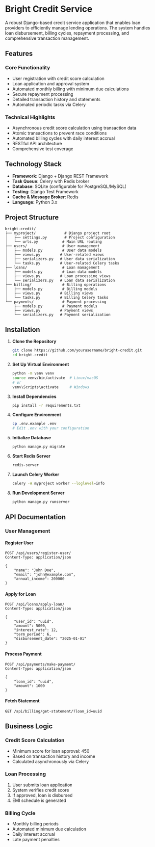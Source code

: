 # Bright Credit Service

A robust Django-based credit service application that enables loan providers to efficiently manage lending operations. The system handles loan disbursement, billing cycles, repayment processing, and comprehensive transaction management.

## Features

### Core Functionality
- User registration with credit score calculation
- Loan application and approval system
- Automated monthly billing with minimum due calculations
- Secure repayment processing
- Detailed transaction history and statements
- Automated periodic tasks via Celery

### Technical Highlights
- Asynchronous credit score calculation using transaction data
- Atomic transactions to prevent race conditions
- Automated billing cycles with daily interest accrual
- RESTful API architecture
- Comprehensive test coverage

## Technology Stack

- **Framework**: Django + Django REST Framework
- **Task Queue**: Celery with Redis broker
- **Database**: SQLite (configurable for PostgreSQL/MySQL)
- **Testing**: Django Test Framework
- **Cache & Message Broker**: Redis
- **Language**: Python 3.x

## Project Structure

```
bright-credit/
├── myproject/             # Django project root
│   ├── settings.py        # Project configuration
│   └── urls.py           # Main URL routing
├── users/                # User management
│   ├── models.py         # User data models
│   ├── views.py         # User-related views
│   ├── serializers.py   # User data serialization
│   └── tasks.py         # User-related Celery tasks
├── loans/                # Loan management
│   ├── models.py         # Loan data models
│   ├── views.py         # Loan processing views
│   └── serializers.py   # Loan data serialization
├── billing/              # Billing operations
│   ├── models.py         # Billing models
│   ├── views.py         # Billing views
│   └── tasks.py         # Billing Celery tasks
└── payments/             # Payment processing
    ├── models.py         # Payment models
    ├── views.py         # Payment views
    └── serializers.py   # Payment serialization
```

## Installation

1. **Clone the Repository**
   ```bash
   git clone https://github.com/yourusername/bright-credit.git
   cd bright-credit
   ```

2. **Set Up Virtual Environment**
   ```bash
   python -m venv venv
   source venv/bin/activate  # Linux/macOS
   # or
   venv\Scripts\activate     # Windows
   ```

3. **Install Dependencies**
   ```bash
   pip install -r requirements.txt
   ```

4. **Configure Environment**
   ```bash
   cp .env.example .env
   # Edit .env with your configuration
   ```

5. **Initialize Database**
   ```bash
   python manage.py migrate
   ```

6. **Start Redis Server**
   ```bash
   redis-server
   ```

7. **Launch Celery Worker**
   ```bash
   celery -A myproject worker --loglevel=info
   ```

8. **Run Development Server**
   ```bash
   python manage.py runserver
   ```

## API Documentation

### User Management

#### Register User
```http
POST /api/users/register-user/
Content-Type: application/json

{
    "name": "John Doe",
    "email": "john@example.com",
    "annual_income": 200000
}
```

#### Apply for Loan
```http
POST /api/loans/apply-loan/
Content-Type: application/json

{
    "user_id": "uuid",
    "amount": 5000,
    "interest_rate": 12,
    "term_period": 6,
    "disbursement_date": "2025-01-01"
}
```

#### Process Payment
```http
POST /api/payments/make-payment/
Content-Type: application/json

{
    "loan_id": "uuid",
    "amount": 1000
}
```

#### Fetch Statement
```http
GET /api/billing/get-statement/?loan_id=uuid
```

## Business Logic

### Credit Score Calculation
- Minimum score for loan approval: 450
- Based on transaction history and income
- Calculated asynchronously via Celery

### Loan Processing
1. User submits loan application
2. System verifies credit score
3. If approved, loan is disbursed
4. EMI schedule is generated

### Billing Cycle
- Monthly billing periods
- Automated minimum due calculation
- Daily interest accrual
- Late payment penalties

